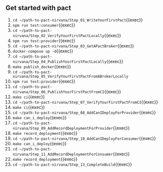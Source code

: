 ## Get started with pact

1. `cd ~/path-to-pact-nirvana/Step_01_WriteYourFirstPact`{{exec}}
2. `npm run test:consumer`{{exec}}
3. `cd ~/path-to-pact-nirvana/Step_02_VerifyYourFirstPactLocally`{{exec}}
4. `npm run test:provider`{{exec}}
5. `cd ~/path-to-pact-nirvana/Step_03_GetAPactBroker`{{exec}}
6. `docker-compose up -d`{{exec}}
7.  `cd ~/path-to-pact-nirvana/Step_04_PublishYourFirstPactLocally`{{exec}}
8.  `make publish_docker`{{exec}}
9.  `cd ~/path-to-pact-nirvana/Step_05_VerifyYourFirstPactFromABrokerLocally`
10. `npm run test:provider`{{exec}}
11. `cd ~/path-to-pact-nirvana/Step_06_PublishYourFirstPactFromCI`{{exec}}
12. `make ci`{{exec}}
13. `cd ~/path-to-pact-nirvana/Step_07_VerifyYourFirstPactFromCI`{{exec}}
14. `make ci`{{exec}}
15. `cd ~/path-to-pact-nirvana/Step_08_AddCanIDeployForProvider`{{exec}}
16. `make can_i_deploy`{{exec}}
17. `cd ~/path-to-pact-nirvana/Step_09_AddRecordDeploymentForProvider`{{exec}}
18. `make record_deployment`{{exec}}
19. `cd ~/path-to-pact-nirvana/Step_10_AddCanIDeployForConsumer`{{exec}}
20. `make can_i_deploy`{{exec}}
21. `cd ~/path-to-pact-nirvana/Step_11_AddRecordDeploymentForConsumer`{{exec}}
22. `make record_deployment`{{exec}}
23. `cd ~/path-to-pact-nirvana/Step_13_CompleteBuild`{{exec}}